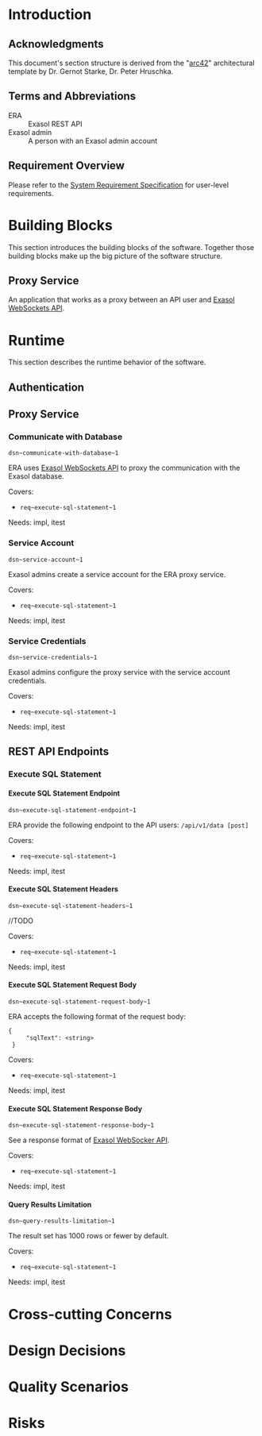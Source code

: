 # Introduction

## Acknowledgments

This document's section structure is derived from the "[arc42](https://arc42.org/)" architectural template by Dr. Gernot Starke, Dr. Peter Hruschka.

## Terms and Abbreviations

<dl>
    <dt>ERA</dt><dd>Exasol REST API</dd>
    <dt>Exasol admin</dt><dd>A person with an Exasol admin account</dd>
</dl>

## Requirement Overview

Please refer to the [System Requirement Specification](system_requirements.md) for user-level requirements.

# Building Blocks

This section introduces the building blocks of the software. Together those building blocks make up the big picture of the software structure.

## Proxy Service

An application that works as a proxy between an API user and [Exasol WebSockets API](https://github.com/exasol/websocket-api). 

# Runtime

This section describes the runtime behavior of the software.

## Authentication

## Proxy Service

### Communicate with Database
`dsn~communicate-with-database~1`

ERA uses [Exasol WebSockets API](https://github.com/exasol/websocket-api) to proxy the communication with the Exasol database.

Covers:

* `req~execute-sql-statement~1`

Needs: impl, itest

### Service Account
`dsn~service-account~1`

Exasol admins create a service account for the ERA proxy service.

Covers:

* `req~execute-sql-statement~1`

Needs: impl, itest

### Service Credentials
`dsn~service-credentials~1`

Exasol admins configure the proxy service with the service account credentials.

Covers:

* `req~execute-sql-statement~1`

Needs: impl, itest

## REST API Endpoints

### Execute SQL Statement 

#### Execute SQL Statement Endpoint 
`dsn~execute-sql-statement-endpoint~1`

ERA provide the following endpoint to the API users: `/api/v1/data [post]`

Covers:

* `req~execute-sql-statement~1`

Needs: impl, itest

#### Execute SQL Statement Headers
`dsn~execute-sql-statement-headers~1`

//TODO 

Covers:

* `req~execute-sql-statement~1`

Needs: impl, itest

#### Execute SQL Statement Request Body
`dsn~execute-sql-statement-request-body~1`

ERA accepts the following format of the request body:

```
{
     "sqlText": <string>
 }
```

Covers:

* `req~execute-sql-statement~1`

Needs: impl, itest

#### Execute SQL Statement Response Body
`dsn~execute-sql-statement-response-body~1`

See a response format of [Exasol WebSocker API](https://github.com/exasol/websocket-api/blob/master/docs/commands/executeV1.md).

Covers:

* `req~execute-sql-statement~1`

Needs: impl, itest

#### Query Results Limitation
`dsn~query-results-limitation~1`

The result set has 1000 rows or fewer by default.

Covers:

* `req~execute-sql-statement~1`

Needs: impl, itest

# Cross-cutting Concerns

# Design Decisions

# Quality Scenarios

# Risks